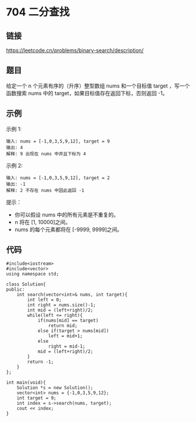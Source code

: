 # 704 二分查找
## 链接
https://leetcode.cn/problems/binary-search/description/

## 题目 

给定一个 n 个元素有序的（升序）整型数组 nums 和一个目标值 target  ，写一个函数搜索 nums 中的 target，如果目标值存在返回下标，否则返回 -1。

## 示例
示例 1:
```
输入: nums = [-1,0,3,5,9,12], target = 9
输出: 4
解释: 9 出现在 nums 中并且下标为 4
```
示例 2:
```
输入: nums = [-1,0,3,5,9,12], target = 2
输出: -1
解释: 2 不存在 nums 中因此返回 -1
```

提示：

- 你可以假设 nums 中的所有元素是不重复的。
- n 将在 [1, 10000]之间。
- nums 的每个元素都将在 [-9999, 9999]之间。

## 代码
```
#include<iostream>
#include<vector>
using namespace std;

class Solution{
public:
    int search(vector<int>& nums, int target){
        int left = 0;
        int right = nums.size()-1;
        int mid = (left+right)/2;
        while(left <= right){
            if(nums[mid] == target)
                return mid;
            else if(target > nums[mid])
                left = mid+1;
            else
                right = mid-1;
            mid = (left+right)/2;
        }
        return -1;
    }
};

int main(void){
    Solution *s = new Solution();
    vector<int> nums = {-1,0,3,5,9,12};
    int target = 9;
    int index = s->search(nums, target);
    cout << index;
}
```